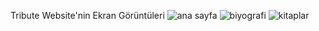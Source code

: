 Tribute Website'nin Ekran Görüntüleri
![ana sayfa](https://github.com/user-attachments/assets/449ea93e-f4d9-479c-b8a2-26cb970c4215)
![biyografi](https://github.com/user-attachments/assets/04955c8f-e186-459e-bc89-e56a10c820ab)
![kitaplar](https://github.com/user-attachments/assets/7ad52022-ebc9-4802-8c17-3f972bb38ef7)
